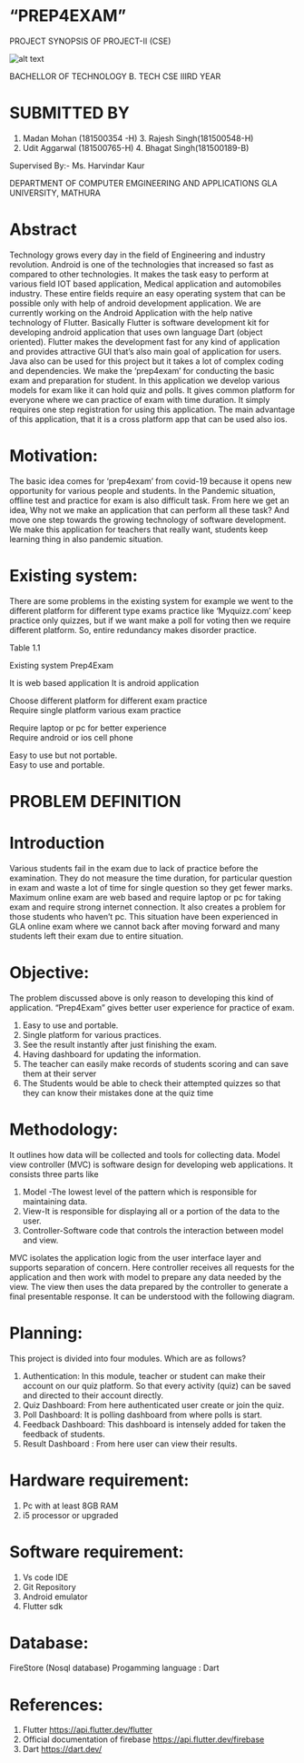 # “PREP4EXAM”
PROJECT SYNOPSIS
OF PROJECT-II (CSE)

![alt text](https://upload.wikimedia.org/wikipedia/en/4/42/GLA_University_logo.png)

BACHELLOR OF TECHNOLOGY
B. TECH CSE IIIRD YEAR

# SUBMITTED BY
1.	Madan Mohan (181500354 -H)                    3. Rajesh Singh(181500548-H)
2.	Udit Aggarwal (181500765-H)                     4. Bhagat Singh(181500189-B)

 

Supervised By:-
Ms. Harvindar Kaur

DEPARTMENT OF COMPUTER EMGINEERING AND APPLICATIONS
GLA UNIVERSITY, MATHURA
	
# Abstract
Technology grows every day in the field of Engineering and industry revolution. Android is one of the technologies that increased so fast as compared to other technologies. It makes the task easy to perform at various field IOT based application, Medical application and automobiles industry. These entire fields require an easy operating system that can be possible only with help of android development application. 
We are currently working on the Android Application with the help native technology of Flutter. Basically Flutter is software development kit for developing android application that uses own language Dart (object oriented). Flutter makes the development fast for any kind of application and provides attractive GUI that’s also main goal of application for users. Java also can be used for this project but it takes a lot of complex coding and dependencies.
We make the ‘prep4exam’ for conducting the basic exam and preparation for student. In this application we develop various models for exam like it can hold quiz and polls. It gives common platform for everyone where we can practice of exam with time duration. It simply requires one step registration for using this application. The main advantage of this application, that it is a cross platform app that can be used also ios.

# Motivation:
The basic idea comes for ‘prep4exam’ from covid-19 because it opens new opportunity for various people and students. In the Pandemic situation, offline test and practice for exam is also difficult task. From here we get an idea, Why not we make an application that can perform all these task? And move one step towards the growing technology of software development. We make this application for teachers that really want, students keep learning thing in also pandemic situation.

# Existing system:
There are some problems in the existing system for example we went to the different platform for different type exams practice like ‘Myquizz.com’ keep practice only quizzes, but if we want make   a poll for voting then we require different platform. So, entire redundancy makes disorder practice.

Table 1.1

Existing system	
Prep4Exam

It is web based application	
It is android application

Choose different platform for different exam practice	
Require single platform various exam practice 

Require laptop or pc for better experience	
Require android or ios cell phone

Easy to use but not portable.	
Easy to use and portable.







# PROBLEM DEFINITION
# Introduction
Various students fail in the exam due to lack of practice before the examination. They do not measure the time duration, for particular question in exam and waste a lot of time for single question so they get fewer marks. Maximum online exam are web based and require laptop or pc for taking exam and require strong internet connection. It also creates a problem for those students who haven’t pc. This situation have been experienced in GLA online exam where we cannot back after moving forward and many students left their exam due to entire situation.


# Objective:
The problem discussed above is only reason to developing this kind of application. “Prep4Exam” gives better user experience for practice of exam. 
1.	Easy to use and portable.
2.	Single platform for various practices.
3.	See the result instantly after just finishing the exam.
4.	Having dashboard for updating the information.
5.	The teacher can easily make records of students scoring and can save them at their server
6.	The Students would be able to check their attempted quizzes so that they can know their mistakes done at the quiz time



# Methodology:
It outlines how data will be collected and tools for collecting data. Model view controller (MVC) is software design for developing web applications. It consists three parts like

1. Model -The lowest level of the pattern which is responsible for maintaining data.
2. View-It is responsible for displaying all or a portion of the data to the user.
3. Controller-Software code that controls the interaction between model and view.

MVC isolates the application logic from the user interface layer and supports separation of concern. Here controller receives all requests for the application and then work with model to prepare any data needed by the view. The view then uses the data prepared by the controller to generate a final presentable response. It can be understood with the following diagram.


 

# Planning:
This project is divided into four modules. Which are as follows?
1.	Authentication: In this module, teacher or student can make their account on our quiz platform.  So that every activity (quiz) can be saved and directed to their account directly. 
2.	Quiz Dashboard: From here authenticated user create or join the quiz.
3.	Poll Dashboard: It is polling dashboard from where polls is start.
4.	Feedback Dashboard: This dashboard is intensely added for taken the feedback of students.
5.	 Result Dashboard : From here user can view their results.


# Hardware requirement:
1.	Pc with at least 8GB RAM
2.	 i5 processor or upgraded


# Software requirement:
1.	Vs code IDE 
2.	Git Repository
3.	Android emulator
4.	Flutter sdk
# Database:
FireStore (Nosql database)
Progamming language : Dart


# References:

1.	Flutter https://api.flutter.dev/flutter
2.	Official documentation of firebase https://api.flutter.dev/firebase
3.	Dart https://dart.dev/













